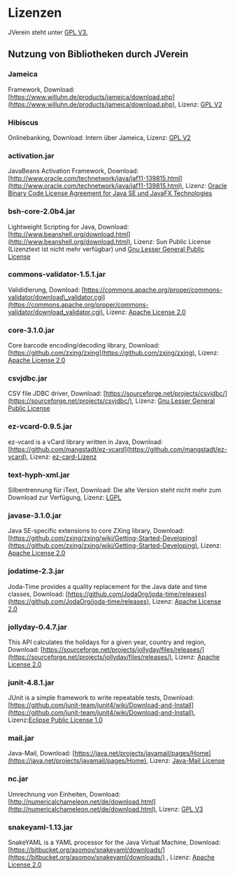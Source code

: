 # Lizenzen

JVerein steht unter [GPL V3.](./#gpl-v3)

## Nutzung von Bibliotheken durch JVerein

### Jameica

Framework, Download: [https://www.willuhn.de/products/jameica/download.php](https://www.willuhn.de/products/jameica/download.php), Lizenz: [GPL V2](./#gpl-v2)

### Hibiscus

Onlinebanking, Download: Intern über Jameica, Lizenz: [GPL V2](./#gpl-v2)

### activation.jar

JavaBeans Activation Framework, Download: [http://www.oracle.com/technetwork/java/jaf11-139815.html](http://www.oracle.com/technetwork/java/jaf11-139815.html), Lizenz: [Oracle Binary Code License Agreement for Java SE und JavaFX Technologies](./#oracle-binary-code-license-agreement-for-java-se-und-javafx-technologies)

### bsh-core-2.0b4.jar

Lightweight Scripting for Java, Download: [http://www.beanshell.org/download.html](http://www.beanshell.org/download.html), Lizenz: Sun Public License \(Lizenztext ist nicht mehr verfügbar\) und [Gnu Lesser General Public License](./#gnu-lesser-general-public-license)

### commons-validator-1.5.1.jar

Valididierung, Download: [https://commons.apache.org/proper/commons-validator/download\_validator.cgi](https://commons.apache.org/proper/commons-validator/download_validator.cgi), Lizenz: [Apache License 2.0](./#apache-license-20)

### core-3.1.0.jar

Core barcode encoding/decoding library, Download: [https://github.com/zxing/zxing](https://github.com/zxing/zxing), Lizenz: [Apache License 2.0](./#apache-license-20)

### csvjdbc.jar

CSV file JDBC driver, Download: [https://sourceforge.net/projects/csvjdbc/](https://sourceforge.net/projects/csvjdbc/), Lizenz: [Gnu Lesser General Public License](./#gnu-lesser-general-public-license)

### ez-vcard-0.9.5.jar

ez-vcard is a vCard library written in Java, Download: [https://github.com/mangstadt/ez-vcard](https://github.com/mangstadt/ez-vcard), Lizenz: [ez-card-Lizenz](./#ez-card-lizenz)

### text-hyph-xml.jar

Silbentrennung für iText, Download: Die alte Version steht nicht mehr zum Download zur Verfügung, Lizenz: [LGPL](lgpl.md)

### javase-3.1.0.jar

Java SE-specific extensions to core ZXing library, Download: [https://github.com/zxing/zxing/wiki/Getting-Started-Developing](https://github.com/zxing/zxing/wiki/Getting-Started-Developing), Lizenz: [Apache License 2.0](apache-license-20.md)

### jodatime-2.3.jar

Joda-Time provides a quality replacement for the Java date and time classes, Download: [https://github.com/JodaOrg/joda-time/releases](https://github.com/JodaOrg/joda-time/releases), Lizenz: [Apache License 2.0](apache-license-20.md)

### jollyday-0.4.7.jar

This API calculates the holidays for a given year, country and region, Download: [https://sourceforge.net/projects/jollyday/files/releases/](https://sourceforge.net/projects/jollyday/files/releases/), Lizenz: [Apache License 2.0](apache-license-20.md)

### junit-4.8.1.jar

JUnit is a simple framework to write repeatable tests, Download: [https://github.com/junit-team/junit4/wiki/Download-and-Install](https://github.com/junit-team/junit4/wiki/Download-and-Install), Lizenz:[Eclipse Public License 1.0](eclipse-public-license-10.md)

### mail.jar

Java-Mail, Download: [https://java.net/projects/javamail/pages/Home](https://java.net/projects/javamail/pages/Home), Lizenz: [Java-Mail License](java-mail-license.md)

### nc.jar

Umrechnung von Einheiten, Download: [http://numericalchameleon.net/de/download.html](http://numericalchameleon.net/de/download.html), Lizenz: [GPL V3](gpl-v3.md)

### snakeyaml-1.13.jar

SnakeYAML is a YAML processor for the Java Virtual Machine, Download: [https://bitbucket.org/asomov/snakeyaml/downloads/](https://bitbucket.org/asomov/snakeyaml/downloads/) , Lizenz: [Apache License 2.0](apache-license-20.md)

